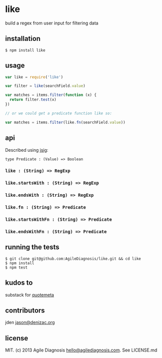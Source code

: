# like
build a regex from user input for filtering data

## installation

```console
$ npm install like
```

## usage
```js
var like = require('like')

var filter = like(searchField.value)

var matches = items.filter(function (x) {
  return filter.test(x)
})

// or we could get a predicate function like so:

var matches = items.filter(like.fn(searchField.value))
```


## api

Described using [jsig](https://github.com/jden/jsig):

`type Predicate : (Value) => Boolean`

### `like : (String) => RegExp`

### `like.startsWith : (String) => RegExp`

### `like.endsWith : (String) => RegExp`

### `like.fn : (String) => Predicate`

### `like.startsWithFn : (String) => Predicate`

### `like.endsWithFn : (String) => Predicate`

## running the tests

```console
$ git clone git@github.com:AgileDiagnosis/like.git && cd like
$ npm install
$ npm test
```

## kudos to
substack for [quotemeta](https://www.npmjs.org/package/quotemeta)

## contributors

jden <jason@denizac.org>

## license
MIT. (c) 2013 Agile Diagnosis <hello@agilediagnosis.com>. See LICENSE.md